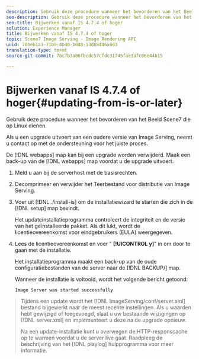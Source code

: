 ```yaml
---
description: Gebruik deze procedure wanneer het bevorderen van het Beeld Scene7 die op Linux dienen.
seo-description: Gebruik deze procedure wanneer het bevorderen van het Beeld Scene7 die op Linux dienen.
seo-title: Bijwerken vanaf IS 4.7.4 of hoger
solution: Experience Manager
title: Bijwerken vanaf IS 4.7.4 of hoger
topic: Scene7 Image Serving - Image Rendering API
uuid: 70beb1a3-71b9-4bd0-b048-13d88446a9d3
translation-type: tm+mt
source-git-commit: 7bc7b3a86fbcdc57cfdc31745fae3afc06e44b15

---
```



# Bijwerken vanaf IS 4.7.4 of hoger{#updating-from-is-or-later}

Gebruik deze procedure wanneer het bevorderen van het Beeld Scene7 die op Linux dienen.

Als u een upgrade uitvoert van een oudere versie van Image Serving, neemt u contact op met de ondersteuning voor het juiste proces.

De [!DNL webapps] map kan bij een upgrade worden verwijderd. Maak een back-up van de [!DNL webapps] map voordat u de upgrade uitvoert.

1. Meld u aan bij de serverhost met de basisrechten.
1. Decomprimeer en verwijder het Teerbestand voor distributie van Image Serving.
1. Voer uit [!DNL ./install-is] om de installatiewizard te starten die zich in de [!DNL setup] map bevindt.

   Het updateinstallatieprogramma controleert de integriteit en de versie van het geïnstalleerde pakket. Als dit lukt, wordt de licentieovereenkomst voor eindgebruikers (EULA) weergegeven.
1. Lees de licentieovereenkomst en voer &quot; **[!UICONTROL y]**&quot; in om door te gaan met de installatie.

   Het installatieprogramma maakt een back-up van de oude configuratiebestanden van de server naar de [!DNL BACKUP/] map.

   Wanneer de installatie is voltooid, wordt het volgende bericht getoond:

   `Image Server was started successfully`
>Tijdens een update wordt het [!DNL ImageServing/conf/server.xml] bestand bijgewerkt naar de meest recente instellingen. Als u waarden hebt gewijzigd of toegevoegd, slaat u uw bestaande wijzigingen op [!DNL server.xml] en implementeert u deze na de upgrade opnieuw.
>
>Na een update-installatie kunt u overwegen de HTTP-responscache op te warmen voordat u de server live gaat. Raadpleeg de beschrijving van het [!DNL playlog] hulpprogramma voor meer informatie.

